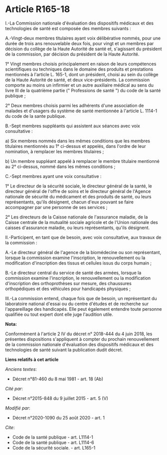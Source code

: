 # Article R165-18

I.-La Commission nationale d'évaluation des dispositifs médicaux et des technologies de santé est composée des membres
suivants :

A.-Vingt-deux membres titulaires ayant voix délibérative nommés, pour une durée de trois ans renouvelable deux fois, pour
vingt et un membres par décision du collège de la Haute Autorité de santé et, s'agissant du président de la commission, par
décision du président de la Haute Autorité.

1° Vingt membres choisis principalement en raison de leurs compétences scientifiques ou techniques dans le domaine des
produits et prestations mentionnés à l'article L. 165-1, dont un président, choisi au sein du collège de la Haute Autorité de
santé, et deux vice-présidents. La commission comporte au moins un infirmier et un autre auxiliaire médical au sens du livre
III de la quatrième partie (" Professions de santé ") du code de la santé publique ;

2° Deux membres choisis parmi les adhérents d'une association de malades et d'usagers du système de santé mentionnée à
l'article L. 1114-1 du code de la sante publique.

B.-Sept membres suppléants qui assistent aux séances avec voix consultative :

a) Six membres nommés dans les mêmes conditions que les membres titulaires mentionnés au 1° ci-dessus et appelés, dans
l'ordre de leur nomination, à remplacer les membres titulaires ;

b) Un membre suppléant appelé à remplacer le membre titulaire mentionné au 2° ci-dessus, nommé dans les mêmes conditions ;

C.-Sept membres ayant une voix consultative :

1° Le directeur de la sécurité sociale, le directeur général de la santé, le directeur général de l'offre de soins et le
directeur général de l'Agence nationale de sécurité du médicament et des produits de santé, ou leurs représentants, qu'ils
désignent, chacun d'eux pouvant se faire accompagner par une personne de ses services ;

2° Les directeurs de la Caisse nationale de l'assurance maladie, de la Caisse centrale de la mutualité sociale agricole et de
l'Union nationale des caisses d'assurance maladie, ou leurs représentants, qu'ils désignent.

II.-Participent, en tant que de besoin, avec voix consultative, aux travaux de la commission :

A.-Le directeur général de l'agence de la biomédecine ou son représentant, lorsque la commission examine l'inscription, le
renouvellement ou la modification d'inscription des tissus et cellules issus du corps humain ;

B.-Le directeur central du service de santé des armées, lorsque la commission examine l'inscription, le renouvellement ou la
modification d'inscription des orthoprothèses sur mesure, des chaussures orthopédiques et des véhicules pour handicapés
physiques ;

III.-La commission entend, chaque fois que de besoin, un représentant du laboratoire national d'essai ou du centre d'études
et de recherche sur l'appareillage des handicapés. Elle peut également entendre toute personne qualifiée ou tout expert dont
elle juge l'audition utile.

**Nota:**

Conformément à l'article 2 IV du décret n° 2018-444 du 4 juin 2018, les présentes dispositions s'appliquent à compter du
prochain renouvellement de la commission nationale d'évaluation des dispositifs médicaux et des technologies de santé suivant
la publication dudit décret.

**Liens relatifs à cet article**

_Anciens textes_:

  - Décret n°81-460 du 8 mai 1981 - art. 18 (Ab)

_Cité par_:

  - Décret n°2015-848 du 9 juillet 2015 - art. 5 (V)

_Modifié par_:

  - Décret n°2020-1090 du 25 août 2020 - art. 1

_Cite_:

  - Code de la santé publique - art. L1114-1
  - Code de la santé publique - art. L1114-6
  - Code de la sécurité sociale. - art. L165-1
